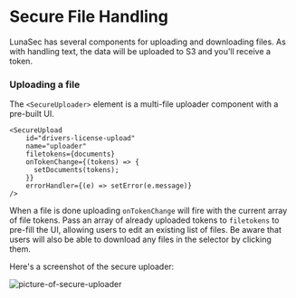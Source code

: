 # Secure File Handling

LunaSec has several components for uploading and downloading files.  As with handling text, the data will be uploaded to
S3 and you'll receive a token.  

### Uploading a file
The `<SecureUploader>` element is a multi-file uploader component with a pre-built UI.  

```tsx
<SecureUpload
    id="drivers-license-upload"
    name="uploader"
    filetokens={documents}
    onTokenChange={(tokens) => {
      setDocuments(tokens);
    }}
    errorHandler={(e) => setError(e.message)}
/>
```

When a file is done uploading `onTokenChange` will fire with the current array of file tokens.  Pass an array of already uploaded tokens to
`filetokens` to pre-fill the UI, allowing users to edit an existing list of files.  Be aware that users will also be able to download any files
in the selector by clicking them. 

Here's a screenshot of the secure uploader:

![picture-of-secure-uploader](/img/secure-upload.png)
